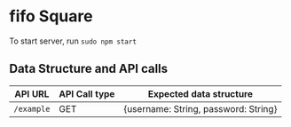 # fifo Square

To start server, run `sudo npm start`

## Data Structure and API calls

| API URL | API Call type | Expected data structure |
| -------- | ------ | ------------ |
| `/example` | GET | {username: String, password: String}